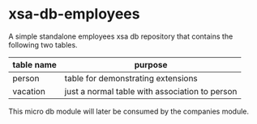 # xsa-db-employees

A simple standalone employees xsa db repository that contains the following two tables.

|table name| purpose |
|----------|---------|
| person |table for demonstrating extensions|
| vacation |just a normal table with association to person|

This micro db module will later be consumed by the companies module.